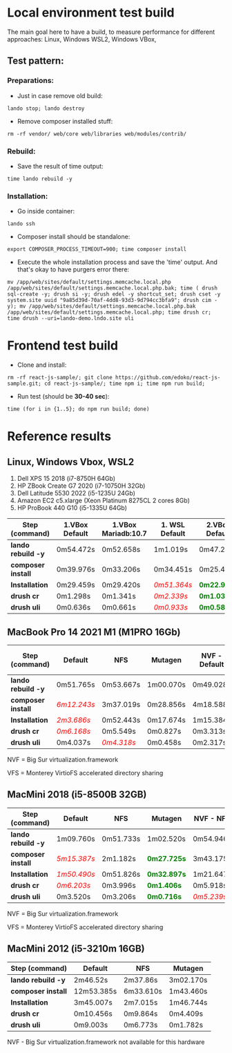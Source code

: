 # Local environment test build

The main goal here to have a build, to measure performance for different approaches: Linux, Windows WSL2, Windows VBox,

## Test pattern:
### Preparations:
- Just in case remove old build:
```
lando stop; lando destroy
```
- Remove composer installed stuff:
```
rm -rf vendor/ web/core web/libraries web/modules/contrib/
```
### Rebuild:
- Save the result of time output:
```
time lando rebuild -y
```
### Installation:
- Go inside container:
```
lando ssh
```
- Composer install should be standalone:
```
export COMPOSER_PROCESS_TIMEOUT=900; time composer install
```
- Execute the whole installation process and save the 'time' output. And that's okay to have purgers error there:
```
mv /app/web/sites/default/settings.memcache.local.php /app/web/sites/default/settings.memcache.local.php.bak; time ( drush sql-create -y; drush si -y; drush edel -y shortcut_set; drush cset -y system.site uuid "9a85d39d-70af-4dd8-93d3-9d794cc3bfa9"; drush cim -y); mv /app/web/sites/default/settings.memcache.local.php.bak /app/web/sites/default/settings.memcache.local.php; time drush cr; time drush --uri=lando-demo.lndo.site uli
```
# Frontend test build
- Clone and install:
```
rm -rf react-js-sample/; git clone https://github.com/edoko/react-js-sample.git; cd react-js-sample/; time npm i; time npm run build;
```
- Run test (should be **30-40 sec**):
```
time (for i in {1..5}; do npm run build; done)
```
# Reference results
## Linux, Windows Vbox, WSL2
1. Dell XPS 15 2018 (i7-8750H 64Gb)
2. HP ZBook Create G7 2020 (i7-10750H 32Gb)
3. Dell Latitude 5530 2022 (i5-1235U 24Gb)
4. Amazon EC2 c5.xlarge (Xeon Platinum 8275CL 2 cores 8Gb)
5. HP ProBook 440 G10 (i5-1335U 64Gb)

Step (command) | 1.VBox Default | 1.VBox Mariadb:10.7 | 1. WSL Default | 2.VBox Default | 3.Ubuntu | 4.Ubuntu | 5.WSL
--- | --- | --- | --- | --- | --- | --- | ---
**lando rebuild -y** | 0m54.472s | 0m52.658s | 1m1.019s | 0m47.213s | 1m7,173s | 0m49.214s | 0m51.050s
**composer install** | 0m39.976s | 0m33.206s | 0m34.451s | 0m25.438s | <font color="red">*1m15.002s*</font> | <font color="green">**0m19.287s**</font> | 0m37.737s
**Installation** | 0m29.459s | 0m29.420s | <font color="red">*0m51.364s*</font> | <font color="green">**0m22.902s**</font> | 0m49.798s | 0m30.790s | 1m6.630s
**drush cr** | 0m1.298s | 0m1.341s | <font color="red">*0m2.339s*</font> | <font color="green">**0m1.031s**</font> | 0m2.170s | 0m1.412s | 0m1.027s
**drush uli** | 0m0.636s | 0m0.661s | <font color="red">*0m0.933s*</font> | <font color="green">**0m0.589s**</font> | 0m0.797s | 0m0.715s | 0m0.598s

## MacBook Pro 14 2021 M1 (M1PRO 16Gb)

Step (command) | Default | NFS | Mutagen | NVF - Default | NVF - NFS | NVF - NFS+VFS | NVF - Mutagen+VFS | NVF - Mutagen | DD Mutagen plugin
--- | --- | --- | --- | --- | --- | --- | --- | --- | ---
**lando rebuild -y** | 0m51.765s | 0m53.667s | 1m00.070s | 0m49.028s | 0m45.311s | 0m45.893s | 0m49.446s | 0m56.399s | 1m21.600s
**composer install** | <font color="red">*6m12.243s*</font> | 3m37.019s | 0m28.856s | 4m18.588s | 2m21.539s | 2m33.923s | 0m29.812s | <font color="green">**0m25.302s**</font> | 2m47.488s
**Installation** | <font color="red">*2m3.686s*</font> | 0m52.443s | 0m17.674s | 1m15.384s | 0m43.886s | 0m36.884s | <font color="green">**0m15.371s**</font> | 0m17.122s | 0m42.031s
**drush cr** | <font color="red">*0m6.168s*</font> | 0m5.549s | 0m0.827s | 0m3.313s | 0m4.965s | 0m3.540s | 0m0.736s | <font color="green">**0m0.691s**</font> | 0m4.159s
**drush uli** | 0m4.037s | <font color="red">*0m4.318s*</font> | 0m0.458s | 0m2.317s | 0m3.637s | 0m2.438s | <font color="green">**0m0.382s**</font> | 0m0.383s | 0m3.539s

NVF = Big Sur virtualization.framework

VFS = Monterey VirtioFS accelerated directory sharing

## MacMini 2018 (i5-8500B 32GB)

Step (command) | Default | NFS | Mutagen | NVF - NFS | NVF - VFS | NVF - Mutangen+VFS | NVF - Mutagen
--- | --- | --- | --- | --- | --- | --- | ---
**lando rebuild -y** | 1m09.760s | 0m51.733s | 1m02.520s | 0m54.946s | 0m52.401s | 0m58.567s | 1m03.250s
**composer install** | <font color="red">*5m15.387s*</font> | 2m1.182s | <font color="green">**0m27.725s**</font> | 3m43.175s | 2m25.208s | 0m30.047s | 1m4.242s
**Installation** | <font color="red">*1m50.490s*</font> | 0m51.826s | <font color="green">**0m32.897s**</font> | 1m21.647s | 1m20.198s | 0m44.975s | 0m48.675s
**drush cr** | <font color="red">*0m6.203s*</font> | 0m3.996s | <font color="green">**0m1.406s**</font> | 0m5.918s | 0m4.872s | 0m1.709s | 0m2.002s
**drush uli** | 0m3.520s | 0m3.206s | <font color="green">**0m0.716s**</font> | <font color="red">*0m5.239s*</font> | 0m3.104s | 0m0.833s | 0m0.840s

NVF = Big Sur virtualization.framework

VFS = Monterey VirtioFS accelerated directory sharing

## MacMini 2012 (i5-3210m 16GB)

Step (command) | Default | NFS | Mutagen
--- | --- | --- | ---
**lando rebuild -y** | 2m46.52s | 2m37.86s | 3m02.170s
**composer install** | 12m53.385s | 6m33.610s | 1m43.460s
**Installation** | 3m45.007s | 2m7.015s | 1m46.744s
**drush cr** | 0m10.456s | 0m9.864s | 0m4.409s
**drush uli** | 0m9.003s | 0m6.773s | 0m1.782s

NVF - Big Sur virtualization.framework not available for this hardware
